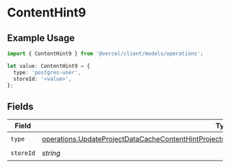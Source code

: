 # ContentHint9

## Example Usage

```typescript
import { ContentHint9 } from '@vercel/client/models/operations';

let value: ContentHint9 = {
  type: 'postgres-user',
  storeId: '<value>',
};
```

## Fields

| Field     | Type                                                                                                                                                                                                                     | Required           | Description |
| --------- | ------------------------------------------------------------------------------------------------------------------------------------------------------------------------------------------------------------------------ | ------------------ | ----------- |
| `type`    | [operations.UpdateProjectDataCacheContentHintProjectsResponse200ApplicationJSONResponseBodyEnv9Type](../../models/operations/updateprojectdatacachecontenthintprojectsresponse200applicationjsonresponsebodyenv9type.md) | :heavy_check_mark: | N/A         |
| `storeId` | _string_                                                                                                                                                                                                                 | :heavy_check_mark: | N/A         |
